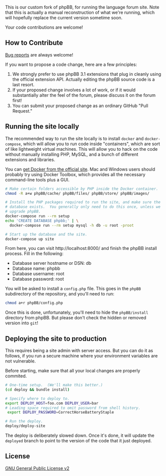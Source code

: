 This is our custom fork of phpBB, for running the language forum site.
Note that this is actually a manual reconstruction of what we're running,
which will hopefully replace the current version sometime soon.

Your code contributions are welcome!

## How to Contribute

[Bug reports](https://github.com/language-learners/phpbb/issues) are
always welcome!

If you want to propose a code change, here are a few principles:

1. We strongly prefer to use phpBB 3.1 extensions that plug in cleanly
   using the official extension API.  Actually editing the phpBB source
   code is a last resort.
2. If your proposed change involves a lot of work, or if it would
   substantially alter the feel of the forum, please discuss it on the
   forum first!
3. You can submit your proposed change as an ordinary GitHub "Pull
   Request."

## Running the site locally

The recommended way to run the site locally is to install `docker` and
`docker-compose`, which will allow you to run code inside "containers",
which are sort of like lightweight virtual machines.  This will allow you
to hack on the code without manually installing PHP, MySQL, and a bunch of
different extensions and libraries.

You can [get Docker from the official site](https://www.docker.com/).  Mac
and Windows users should probably try using Docker Toolbox, which provides
all the necessary command-line tools plus a GUI.

```sh
# Make certain folders accessible by PHP inside the Docker container.
chmod -R a+w phpBB/cache/ phpBB/files/ phpBB/store/ phpBB/images/

# Install the PHP packages required to run the site, and make sure the
# database exists.  You generally only need to do this once, unless we
# upgrade phpBB.
docker-compose run --rm setup
echo 'CREATE DATABASE phpbb;' | \
  docker-compose run --rm setup mysql -h db -u root -proot

# Start up the database and the site.
docker-compose up site
```

From here, you can visit http://localhost:8000/ and finish the phpBB
install process.  Fill in the following:

- Database server hostname or DSN: db
- Database name: phpbb
- Database username: root
- Database password: root

You will be asked to install a `config.php` file.  This goes in the `phpBB`
subdirectory of the repository, and you'll need to run:

```sh
chmod a+r phpBB/config.php
```

Once this is done, unfortunately, you'll need to hide the `phpBB/install`
directory from phpBB.  But please don't check the hidden or removed version
into `git`!

## Deploying the site to production

This requires being a site admin with server access.  But you can do it as
follows, if you run a secure machine where your environment variables are
not vulnerable.

Before starting, make sure that all your local changes are properly
commited.

```sh
# One-time setup.  (We'll make this better.)
(cd deploy && bundle install)

# Specify where to deploy to.
export DEPLOY_HOST=foo.com DEPLOY_USER=bar
# Leading space required to omit password from shell history.
 export DEPLOY_PASSWORD=CorrectHorseBatteryStaple

# Run the deploy.
deploy/deploy-site
```

The deploy is deliberately slowed down.  Once it's done, it will update the
`deployed` branch to point to the version of the code that it just deployed.

## License

[GNU General Public License v2](http://opensource.org/licenses/gpl-2.0.php)
